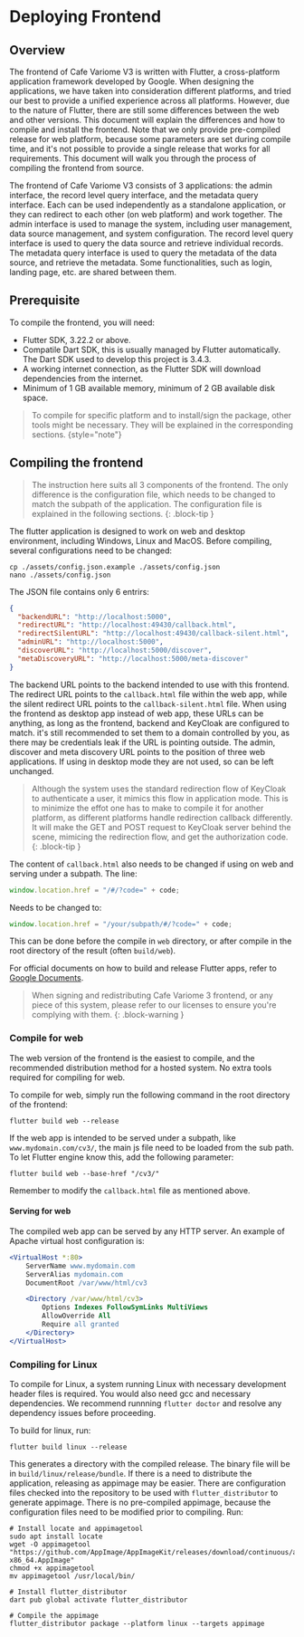 # Deploying Frontend

## Overview

The frontend of Cafe Variome V3 is written with Flutter, a cross-platform application framework developed by Google. When designing the applications, we have taken into consideration different platforms, and tried our best to provide a unified experience across all platforms. However, due to the nature of Flutter, there are still some differences between the web and other versions. This document will explain the differences and how to compile and install the frontend. Note that we only provide pre-compiled release for web platform, because some parameters are set during compile time, and it's not possible to provide a single release that works for all requirements. This document will walk you through the process of compiling the frontend from source.

The frontend of Cafe Variome V3 consists of 3 applications: the admin interface, the record level query interface, and the metadata query interface. Each can be used independently as a standalone application, or they can redirect to each other (on web platform) and work together. The admin interface is used to manage the system, including user management, data source management, and system configuration. The record level query interface is used to query the data source and retrieve individual records. The metadata query interface is used to query the metadata of the data source, and retrieve the metadata. Some functionalities, such as login, landing page, etc. are shared between them.

## Prerequisite

To compile the frontend, you will need:

- Flutter SDK, 3.22.2 or above.
- Compatile Dart SDK, this is usually managed by Flutter automatically. The Dart SDK used to develop this project is 3.4.3.
- A working internet connection, as the Flutter SDK will download dependencies from the internet.
- Minimum of 1 GB available memory, minimum of 2 GB available disk space.

> To compile for specific platform and to install/sign the package, other tools might be necessary. They will be explained in the corresponding sections.
> {style="note"}

## Compiling the frontend

> The instruction here suits all 3 components of the frontend. The only difference is the configuration file, which needs to be changed to match the subpath of the application. The configuration file is explained in the following sections.
> {: .block-tip }

The flutter application is designed to work on web and desktop environment, including Windows, Linux and MacOS. Before compiling, several configurations need to be changed:

```shell
cp ./assets/config.json.example ./assets/config.json
nano ./assets/config.json
```

The JSON file contains only 6 entrirs:

```json
{
  "backendURL": "http://localhost:5000",
  "redirectURL": "http://localhost:49430/callback.html",
  "redirectSilentURL": "http://localhost:49430/callback-silent.html",
  "adminURL": "http://localhost:5000",
  "discoverURL": "http://localhost:5000/discover",
  "metaDiscoveryURL": "http://localhost:5000/meta-discover"
}
```

The backend URL points to the backend intended to use with this frontend. The redirect URL points to the `callback.html` file within the web app, while the silent redirect URL points to the `callback-silent.html` file. When using the frontend as desktop app instead of web app, these URLs can be anything, as long as the frontend, backend and KeyCloak are configured to match. it's still recommended to set them to a domain controlled by you, as there may be credentials leak if the URL is pointing outside. The admin, discover and meta discovery URL points to the position of three web applications. If using in desktop mode they are not used, so can be left unchanged.

> Although the system uses the standard redirection flow of KeyCloak to authenticate a user, it mimics this flow in application mode. This is to minimize the effot one has to make to compile it for another platform, as different platforms handle redirection callback differently. It will make the GET and POST request to KeyCloak server behind the scene, mimicing the redirection flow, and get the authorization code.
> {: .block-tip }

The content of `callback.html` also needs to be changed if using on web and serving under a subpath. The line:

```javascript
window.location.href = "/#/?code=" + code;
```

Needs to be changed to:

```javascript
window.location.href = "/your/subpath/#/?code=" + code;
```

This can be done before the compile in `web` directory, or after compile in the root directory of the result (often `build/web`).

For official documents on how to build and release Flutter apps, refer to [Google Documents](https://docs.flutter.dev/deployment).

> When signing and redistributing Cafe Variome 3 frontend, or any piece of this system, please refer to our licenses to ensure you're complying with them.
> {: .block-warning }

### Compile for web

The web version of the frontend is the easiest to compile, and the recommended distribution method for a hosted system. No extra tools required for compiling for web.

To compile for web, simply run the following command in the root directory of the frontend:

```shell
flutter build web --release
```

If the web app is intended to be served under a subpath, like ``www.mydomain.com/cv3/``, the main js file need to be loaded from the sub path. To let Flutter engine know this, add the following parameter:

```shell
flutter build web --base-href "/cv3/"
```

Remember to modify the `callback.html` file as mentioned above.

#### Serving for web

The compiled web app can be served by any HTTP server. An example of Apache virtual host configuration is:

```apache
<VirtualHost *:80>
    ServerName www.mydomain.com
    ServerAlias mydomain.com
    DocumentRoot /var/www/html/cv3

    <Directory /var/www/html/cv3>
        Options Indexes FollowSymLinks MultiViews
        AllowOverride All
        Require all granted
    </Directory>
</VirtualHost>
```

### Compiling for Linux

To compile for Linux, a system running Linux with necessary development header files is required. You would also need gcc and necessary dependencies. We recommend runnning ``flutter doctor`` and resolve any dependency issues before proceeding.

To build for linux, run:

```shell
flutter build linux --release
```

This generates a directory with the compiled release. The binary file will be in `build/linux/release/bundle`. If there is a need to distribute the application, releasing as appimage may be easier. There are configuration files checked into the repository to be used with `flutter_distributor` to generate appimage. There is no pre-compiled appimage, because the configuration files need to be modified prior to compiling. Run:

```shell
# Install locate and appimagetool
sudo apt install locate
wget -O appimagetool "https://github.com/AppImage/AppImageKit/releases/download/continuous/appimagetool-x86_64.AppImage"
chmod +x appimagetool
mv appimagetool /usr/local/bin/

# Install flutter_distributor
dart pub global activate flutter_distributor

# Compile the appimage
flutter_distributor package --platform linux --targets appimage
```
